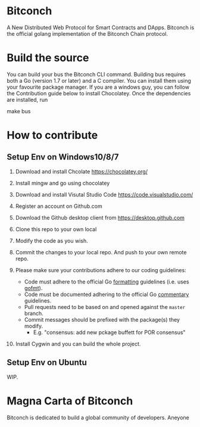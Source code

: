 # Bitconch 
A New Distributed Web Protocol for Smart Contracts and DApps. Bitconch is the official golang implementation of the Bitconch Chain protocol.

# Build the source
You can build your bus the Bitconch CLI command. Building bus requires both a Go (version 1.7 or later) and a C compiler.
You can install them using your favourite package manager. If you are a windows guy, you can follow the Contribution guide below to install Chocolatey.
Once the dependencies are installed, run

  make bus

# How to contribute

## Setup Env on Windows10/8/7


1. Download and install Chcolate https://chocolatey.org/
2. Install mingw and go using chocolatey
3. Download and install Visutal Studio Code https://code.visualstudio.com/
4. Register an account on Github.com
5. Download the Github desktop client from https://desktop.github.com
6. Clone this repo to your own local
7. Modify the code as you wish.
8. Commit the changes to your local repo. And push to your own remote repo.
9. Please make sure your contributions adhere to our coding guidelines:

    * Code must adhere to the official Go [formatting](https://golang.org/doc/effective_go.html#formatting) guidelines (i.e. uses [gofmt](https://golang.org/cmd/gofmt/)).
    * Code must be documented adhering to the official Go [commentary](https://golang.org/doc/effective_go.html#commentary) guidelines.
    * Pull requests need to be based on and opened against the `master` branch.
    * Commit messages should be prefixed with the package(s) they modify.
      * E.g. "consensus: add new pckage buffett for POR consensus"
10. Install Cygwin and you can build the whole project.

## Setup Env on Ubuntu

WIP.

# Magna Carta of Bitconch
Bitconch is dedicated to build a global community of developers. Aneyone
